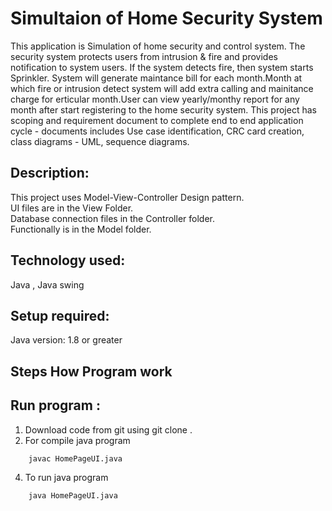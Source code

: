 # Simultaion of Home Security System

This application is Simulation of home security and control system. The security system protects users from intrusion & fire and provides notification to system users. If the system detects fire, then system starts Sprinkler. System will generate maintance bill for each month.Month at which fire or intrusion detect system will add extra calling and mainitance charge for erticular month.User can view yearly/monthy report for any month after start registering to the home security system.
This project has scoping and requirement document to complete end to end application cycle - 
documents includes Use case identification, CRC card creation, class diagrams - UML, sequence 
diagrams.<br />

## Description: 
This project uses Model-View-Controller Design pattern.<br />
UI files are in the View Folder.<br />
Database connection files in the Controller folder.<br />
Functionally is in the Model folder.<br />

## Technology used: <br />
Java , Java swing <br />

## Setup required:<br />
Java version: 1.8 or greater<br />
## Steps How Program work

## Run program : <br />
1. Download code from git  using  git clone .
2. For  compile java program 
```
	javac HomePageUI.java
```	
4. To run java program 
```
	java HomePageUI.java
```

